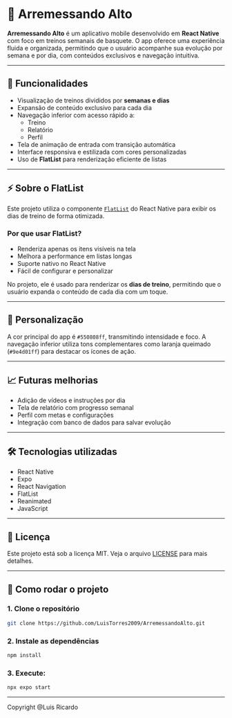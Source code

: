 # 🏀 Arremessando Alto

**Arremessando Alto** é um aplicativo mobile desenvolvido em **React Native** com foco em treinos semanais de basquete. O app oferece uma experiência fluida e organizada, permitindo que o usuário acompanhe sua evolução por semana e por dia, com conteúdos exclusivos e navegação intuitiva.

---

## 📱 Funcionalidades

- Visualização de treinos divididos por **semanas e dias**
- Expansão de conteúdo exclusivo para cada dia
- Navegação inferior com acesso rápido a:
  - Treino
  - Relatório
  - Perfil
- Tela de animação de entrada com transição automática
- Interface responsiva e estilizada com cores personalizadas
- Uso de **FlatList** para renderização eficiente de listas

---

## ⚡ Sobre o FlatList

Este projeto utiliza o componente [`FlatList`](https://reactnative.dev/docs/flatlist) do React Native para exibir os dias de treino de forma otimizada.

### Por que usar FlatList?

- Renderiza apenas os itens visíveis na tela
- Melhora a performance em listas longas
- Suporte nativo no React Native
- Fácil de configurar e personalizar

No projeto, ele é usado para renderizar os **dias de treino**, permitindo que o usuário expanda o conteúdo de cada dia com um toque.

---

## 🎨 Personalização

A cor principal do app é `#550808ff`, transmitindo intensidade e foco. A navegação inferior utiliza tons complementares como laranja queimado (`#9e4d01ff`) para destacar os ícones de ação.

---

## 📈 Futuras melhorias

- Adição de vídeos e instruções por dia
- Tela de relatório com progresso semanal
- Perfil com metas e configurações
- Integração com banco de dados para salvar evolução

---

## 🛠️ Tecnologias utilizadas

- React Native
- Expo
- React Navigation
- FlatList
- Reanimated
- JavaScript

---

## 📄 Licença

Este projeto está sob a licença MIT. Veja o arquivo [LICENSE](LICENSE) para mais detalhes.

---

## 🚀 Como rodar o projeto

### 1. Clone o repositório

```bash
git clone https://github.com/LuisTorres2009/ArremessandoAlto.git
```

### 2. Instale as dependências

```bash
npm install
```

### 3. Execute:
```bash
npx expo start
```
---

Copyright @Luis Ricardo
